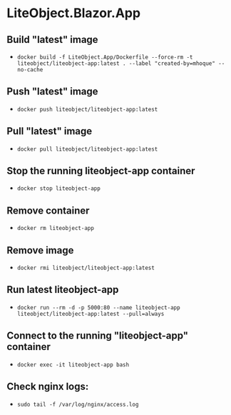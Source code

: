 # LiteObject.Blazor.App


## Build "latest" image
- `docker build -f LiteObject.App/Dockerfile --force-rm -t liteobject/liteobject-app:latest . --label "created-by=mhoque" --no-cache`

## Push "latest" image
- `docker push liteobject/liteobject-app:latest`

## Pull "latest" image
- `docker pull liteobject/liteobject-app:latest`

## Stop the running liteobject-app container
- `docker stop liteobject-app`

## Remove container
- `docker rm liteobject-app`

## Remove image
- `docker rmi liteobject/liteobject-app:latest`

## Run latest liteobject-app
- `docker run --rm -d -p 5000:80 --name liteobject-app liteobject/liteobject-app:latest --pull=always`

## Connect to the running "liteobject-app" container
- `docker exec -it liteobject-app bash`

## Check nginx logs:
- `sudo tail -f /var/log/nginx/access.log`
